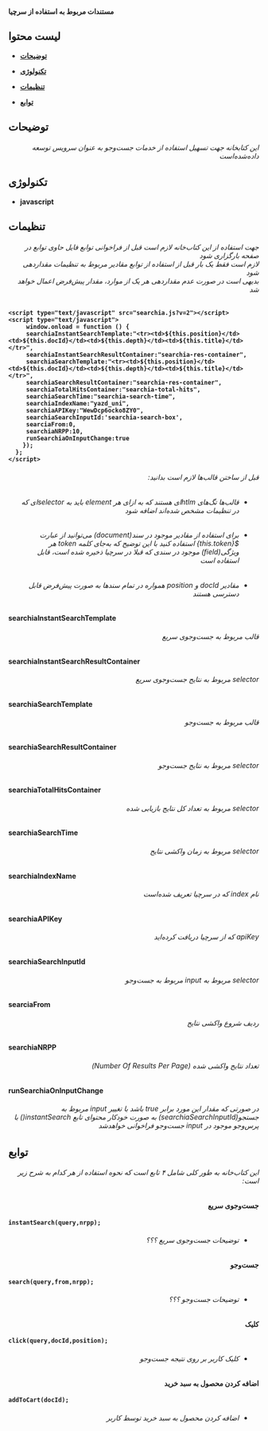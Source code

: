 <b>مستندات مربوط به استفاده از سرچیا<b>

## لیست محتوا

* [توضیحات](#توضیحات)
	
* [تکنولوژی](#تکنولوژی)

* [تنظیمات](#تنظیمات)

* [توابع](#توابع)

## توضیحات
###### <p dir="rtl">این کتابخانه جهت تسهیل استفاده از خدمات جست‌وجو به عنوان سرویس توسعه داده‌شده‌است</p>

## تکنولوژی
* javascript


	
##  تنظیمات
###### <p dir="rtl">جهت استفاده از این کتاب‌خانه لازم است قبل از فراخوانی توابع فایل حاوی توابع در صفحه بارگزاری شود <br> لازم است فقط یک بار قبل از استفاده از توابع مقادیر  مربوط به تنظیمات مقداردهی شود <br> بدیهی است در صورت عدم مقداردهی هر یک از موارد، مقدار پیش‌فرض اعمال خواهد شد<br></p>



```
<script type="text/javascript" src="searchia.js?v=2"></script>
<script type="text/javascript">
     window.onload = function () {
     searchiaInstantSearchTemplate:"<tr><td>${this.position}</td><td>${this.docId}</td><td>${this.depth}</td><td>${this.title}</td></tr>",
     searchiaInstantSearchResultContainer:"searchia-res-container",
     searchiaSearchTemplate:"<tr><td>${this.position}</td><td>${this.docId}</td><td>${this.depth}</td><td>${this.title}</td></tr>",
     searchiaSearchResultContainer:"searchia-res-container",
     searchiaTotalHitsContainer:"searchia-total-hits",
     searchiaSearchTime:"searchia-search-time",
     searchiaIndexName:"yazd_uni",
     searchiaAPIKey:"WewDcp6ocko8ZY0",
     searchiaSearchInputId:'searchia-search-box',
     searciaFrom:0,
     searchiaNRPP:10,
     runSearchiaOnInputChange:true
    });
  };
</script>
```
###### <p dir="rtl">قبل از ساختن قالب‌ها لازم است بدانید:</p>
<ul dir="rtl" class="flash">	
	
###### 	<li dir="rtl">قالب‌ها تگ‌های htlmای هستند که به ازای هر element باید به selectorای که در تنظیمات مشخص شده‌اند اضافه شود</li>
###### 	<li dir="rtl">برای استفاده از مقادیر موجود در سند(document) می‌توانید از عبارت ${this.token} استفاده کنید با این توضیح که به‌جای کلمه token هر ویژگی(field) موجود در سندی که قبلا در سرچیا ذخیره شده است، قابل استفاده است</li>
###### 	<li dir="rtl">	مقادیر docId و position همواره در تمام سندها به صورت پیش‌فرض قابل دسترسی هستند</li>
</ul>

<p>searchiaInstantSearchTemplate</p>

###### <p dir="rtl">قالب مربوط به جست‌و‌جوی سریع</p>
<p>searchiaInstantSearchResultContainer</p>

###### <p dir="rtl">selector مربوط به نتایج جست‌و‌جوی سریع</p>
<p>searchiaSearchTemplate</p>

###### <p dir="rtl">قالب مربوط به جست‌و‌جو</p>
<p>searchiaSearchResultContainer</p>

###### <p dir="rtl">selector مربوط به نتایج جست‌و‌جو</p>
<p>searchiaTotalHitsContainer</p>

###### <p dir="rtl">selector مربوط به تعداد کل نتایج بازیابی شده</p>
<p>searchiaSearchTime</p>

###### <p dir="rtl">selector مربوط به زمان واکشی نتایج</p>
<p>searchiaIndexName</p>

###### <p dir="rtl">نام index که در سرچیا تعریف شده‌است</p>
<p>searchiaAPIKey</p>

###### <p dir="rtl">apiKey که از سرچیا دریافت کرده‌اید</p>
<p>searchiaSearchInputId</p>

###### <p dir="rtl">selector مربوط به input مربوط به جست‌و‌جو</p>
<p>searciaFrom</p>

###### <p dir="rtl">ردیف شروع واکشی نتایج</p>
<p>searchiaNRPP</p>

###### <p dir="rtl">تعداد نتایج واکشی شده (Number Of Results Per Page)</p>
 <p>runSearchiaOnInputChange</p>

###### <p dir="rtl">در صورتی که مقدار این مورد برابر true باشد با تغییر input مربوط به جستجو(searchiaSearchInputId) به صورت خودکار محتوای تابع instantSearch() با پرس‌و‌جو موجود در input جست‌و‌جو فراخوانی خواهد‌شد</p>



## توابع

###### <p dir="rtl">این کتاب‌خانه به طور کلی شامل ۴ تابع است که نحوه استفاده از هر کدام به شرح زیر است:</p>

#### <p dir="rtl">جست‌و‌جوی سریع</p>

```
instantSearch(query,nrpp);
```
###### <ul dir="rtl"><li dir="rtl">توضیحات جست‌و‌جوی سریع ؟؟؟</li></ul>

#### <p dir="rtl">جست‌و‌جو</p>

```
search(query,from,nrpp);
```
###### <ul dir="rtl"><li dir="rtl">توضیحات جست‌و‌جو ؟؟؟</li></ul>

#### <p dir="rtl">کلیک</p>

```
click(query,docId,position);
```
###### <ul dir="rtl"><li dir="rtl">کلیک کاربر بر روی نتیجه جست‌و‌جو</li></ul>


#### <p dir="rtl">اضافه کردن محصول به سبد خرید</p>

```
addToCart(docId);
```
###### <ul dir="rtl"><li dir="rtl" style="font-size=.1em">اضافه کردن محصول به سبد خرید توسط کاربر</li></ul>

